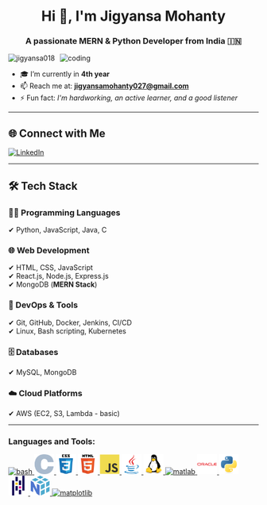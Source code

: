 <h1 align="center">Hi 👋, I'm Jigyansa Mohanty</h1>
<h3 align="center">A passionate MERN & Python Developer from India 🇮🇳</h3>

<img align="right" alt="coding" width="400" src="https://user-images.githubusercontent.com/55389276/140866485-8fb1c876-9a8f-4d6a-98dc-08c4981eaf70.gif">

<p align="left">
  <img src="https://komarev.com/ghpvc/?username=jigyansa018&label=Profile%20views&color=0e75b6&style=flat" alt="jigyansa018" />
</p>

- 🎓 I’m currently in **4th year**
- 📫 Reach me at: **jigyansamohanty027@gmail.com**
- ⚡ Fun fact: *I'm hardworking, an active learner, and a good listener*

---

## 🌐 Connect with Me  
<p align="left">
  <a href="https://www.linkedin.com/in/jigyansa-mohanty" target="_blank">
    <img src="https://img.shields.io/badge/-LinkedIn-blue?style=flat-square&logo=Linkedin&logoColor=white" alt="LinkedIn" />
  </a>
</p>

---

## 🛠️ Tech Stack

### 👨‍💻 Programming Languages
✔ Python, JavaScript, Java, C

### 🌐 Web Development
✔ HTML, CSS, JavaScript  
✔ React.js, Node.js, Express.js  
✔ MongoDB (**MERN Stack**)

### 🚀 DevOps & Tools
✔ Git, GitHub, Docker, Jenkins, CI/CD  
✔ Linux, Bash scripting, Kubernetes

### 🗄️ Databases
✔ MySQL, MongoDB

### ☁️ Cloud Platforms
✔ AWS (EC2, S3, Lambda - basic)

---

<h3 align="left">Languages and Tools:</h3>
<p align="left">
  <a href="https://www.gnu.org/software/bash/" target="_blank">
    <img src="https://www.vectorlogo.zone/logos/gnu_bash/gnu_bash-icon.svg" alt="bash" width="40" height="40"/>
  </a>
  <a href="https://www.cprogramming.com/" target="_blank">
    <img src="https://raw.githubusercontent.com/devicons/devicon/master/icons/c/c-original.svg" alt="c" width="40" height="40"/>
  </a>
  <a href="https://www.w3schools.com/css/" target="_blank">
    <img src="https://raw.githubusercontent.com/devicons/devicon/master/icons/css3/css3-original-wordmark.svg" alt="css3" width="40" height="40"/>
  </a>
  <a href="https://www.w3.org/html/" target="_blank">
    <img src="https://raw.githubusercontent.com/devicons/devicon/master/icons/html5/html5-original-wordmark.svg" alt="html5" width="40" height="40"/>
  </a>
  <a href="https://developer.mozilla.org/en-US/docs/Web/JavaScript" target="_blank">
  <img src="https://raw.githubusercontent.com/devicons/devicon/master/icons/javascript/javascript-original.svg" alt="javascript" width="40" height="40"/>
</a>

  <a href="https://www.java.com" target="_blank">
    <img src="https://raw.githubusercontent.com/devicons/devicon/master/icons/java/java-original.svg" alt="java" width="40" height="40"/>
  </a>
  <a href="https://www.linux.org/" target="_blank">
    <img src="https://raw.githubusercontent.com/devicons/devicon/master/icons/linux/linux-original.svg" alt="linux" width="40" height="40"/>
  </a>
  <a href="https://www.mathworks.com/" target="_blank">
    <img src="https://upload.wikimedia.org/wikipedia/commons/2/21/Matlab_Logo.png" alt="matlab" width="40" height="40"/>
  </a>
  <a href="https://www.oracle.com/" target="_blank">
    <img src="https://raw.githubusercontent.com/devicons/devicon/master/icons/oracle/oracle-original.svg" alt="oracle" width="40" height="40"/>
  </a>
  <a href="https://www.python.org" target="_blank">
  <img src="https://raw.githubusercontent.com/devicons/devicon/master/icons/python/python-original.svg" alt="python" width="40" height="40"/>
</a>

<a href="https://pandas.pydata.org/" target="_blank">
  <img src="https://raw.githubusercontent.com/devicons/devicon/master/icons/pandas/pandas-original.svg" alt="pandas" width="40" height="40"/>
</a>

<a href="https://numpy.org/" target="_blank">
  <img src="https://raw.githubusercontent.com/devicons/devicon/master/icons/numpy/numpy-original.svg" alt="numpy" width="40" height="40"/>
</a>

<a href="https://matplotlib.org/" target="_blank">
  <img src="https://upload.wikimedia.org/commons/8/84/Matplotlib_icon.svg" alt="matplotlib" width="40" height="40"/>
</a>


</p>
